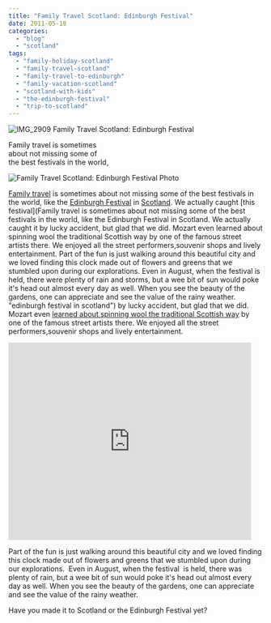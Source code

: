 ```yaml
---
title: "Family Travel Scotland: Edinburgh Festival"
date: 2011-05-18
categories: 
  - "blog"
  - "scotland"
tags: 
  - "family-holiday-scotland"
  - "family-travel-scotland"
  - "family-travel-to-edinburgh"
  - "family-vacation-scotland"
  - "scotland-with-kids"
  - "the-edinburgh-festival"
  - "trip-to-scotland"
---
```


 ![IMG_2909](https://pub-ac94b3f306b24c0dba4238943c97f2e1.r2.dev/6a00e5502a95078833015431fe6995970c.jpg) Family Travel Scotland: Edinburgh Festival ﻿

Family travel is sometimes  
about not missing some of  
the best festivals in the world,

<!--more-->

![Family Travel Scotland: Edinburgh Festival Photo﻿](https://pub-ac94b3f306b24c0dba4238943c97f2e1.r2.dev/6a00e5502a95078833014e881ef33b970d.jpg)  
  
[Family travel](http://soultravelers3new.local/2009/04/how-to-travel-the-world-as-a-digital-nomad-family.html "family traveling the world") is sometimes about not missing some of the best festivals in the world, like the [Edinburgh Festival](http://en.wikipedia.org/wiki/Edinburgh_Festival "Edinburgh festival ") in [Scotland](http://en.wikipedia.org/wiki/Scotland "scotland"). We actually caught [this festival](Family travel is sometimes about not missing some of the best festivals in the world, like the Edinburgh Festival in Scotland. We actually caught it by lucky accident, but glad that we did. Mozart even learned about spinning wool the traditional Scottish way by one of the famous street artists there. We enjoyed all the street performers,souvenir shops and lively entertainment.   Part of the fun is just walking around this beautiful city and we loved finding this clock made out of flowers and greens that we stumbled upon during our explorations.  Even in August, when the festival  is held, there were plenty of rain and storms, but a wee bit of sun would poke it's head out almost every day as well. When you see the beauty of the gardens, one can appreciate  and see the value of the rainy weather.  "edinburgh festival in scotland") by lucky accident, but glad that we did. Mozart even [learned about spinning wool the traditional Scottish way](http://www.youtube.com/watch?v=R-jwBGqJ9zY "kids learning about spinning wool in edinburgh scotland") by one of the famous street artists there. We enjoyed all the street performers,souvenir shops and lively entertainment.

<iframe src="http://www.youtube.com/embed/R-jwBGqJ9zY" frameborder="0" height="390" width="480"></iframe>

Part of the fun is just walking around this beautiful city and we loved finding this clock made out of flowers and greens that we stumbled upon during our explorations.  Even in August, when the festival  is held, there was plenty of rain, but a wee bit of sun would poke it's head out almost every day as well. When you see the beauty of the gardens, one can appreciate and see the value of the rainy weather.

Have you made it to Scotland or the Edinburgh Festival yet?

